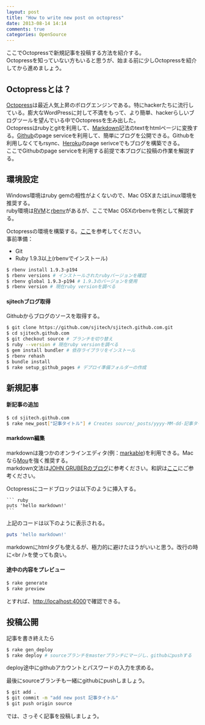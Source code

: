 ```yaml
---
layout: post
title: "How to write new post on octopress"
date: 2013-08-14 14:14
comments: true
categories: OpenSource
---
```



ここでOctopressで新規記事を投稿する方法を紹介する。<br />
Octopressを知っていない方もいると思うが、始まる前に少しOctopressを紹介してから進めましょう。

Octopressとは？
---
[Octopress](http://octopress.org/)は最近人気上昇のボログエンジンである。特にhackerたちに流行している。膨大なWordPressに対して不満をもって、より簡単、hackerらしいブログツールを望んでいる中でOctopressを生み出した。<br />
Octopressはrubyとgitを利用して、[Markdown](http://ja.wikipedia.org/wiki/Markdown)記法のtextをhtmlページに変換する。[Github](https://github.com/)のpage serviceを利用して、簡単にブログを公開できる。Githubを利用しなくてもrsync、[Heroku](https://www.heroku.com/)のpage serivceでもブログを構築できる。<br />
ここでGithubのpage serviceを利用する前提で本ブログに投稿の作業を解説する。

環境設定
---
Windows環境はruby gemの相性がよくないので、Mac OSXまたはLinux環境を推奨する。<br />
ruby環境は[RVM](https://rvm.io/)と[rbenv](http://rbenv.org/)があるが、ここでMac OSXのrbenvを例として解説する。

Octopressの環境を構築する。[ここ](http://octopress.org/docs/setup/)を参考してください。<br />
事前準備：

  * Git
  * Ruby 1.9.3以上(rbenvでインストール)

``` bash
$ rbenv install 1.9.3-p194
$ rbenv versions # インストールされたrubyバージョンを確認
$ rbenv global 1.9.3-p194 # 1.9.3のバージョンを使用
$ rbenv version # 現在ruby versionを調べる
```

#### sjitechブログ取得
Githubからブログのソースを取得する。

``` bash
$ git clone https://github.com/sjitech/sjitech.github.com.git
$ cd sjitech.github.com
$ git checkout source # ブランチを切り替え
$ ruby --version # 現在ruby versionを調べる
$ gem install bundler # 依存ライブラリをインストール
$ rbenv rehash
$ bundle install
$ rake setup_github_pages # デプロイ準備フォルダーの作成
```

新規記事
---

#### 新記事の追加
``` bash
$ cd sjitech.github.com
$ rake new_post["記事タイトル"] # Creates source/_posts/yyyy-MM-dd-記事タイトル.markdown
```

#### markdown編集
markdownは幾つかのオンラインエディタ(例：[markable](http://markable.in/))を利用できる。Macなら[Mou](http://mouapp.com/)を強く推奨する。<br />
markdown文法は[JOHN GRUBERのブログ](http://daringfireball.net/projects/markdown/syntax.php)に参考ください。和訳は[ここ](http://blog.2310.net/archives/6)にご参考ください。<br />

Octopressにコードブロックは以下のように挿入する。

    ``` ruby
    puts 'hello markdown!'
    ```

上記のコードは以下のように表示される。


``` ruby
puts 'hello markdown!'
```

markdownにhtmlタグも使えるが、極力的に避けたほうがいいと思う。改行の時に&lt;br /&gt;を使っても良い。

#### 途中の内容をプレビュー

``` bash
$ rake generate
$ rake preview
```

とすれば、[http://localhost:4000](http://localhost:4000)で確認できる。

投稿公開
---
記事を書き終えたら

``` bash
$ rake gen_deploy
$ rake deploy # sourceブランチをmasterブランチにマージし、githubにpushする
```

deploy途中にgithubアカウントとパスワードの入力を求める。

最後にsourceブランチも一緒にgithubにpushしましょう。

``` bash
$ git add .
$ git commit -m "add new post 記事タイトル"
$ git push origin source
```

では、さっそく記事を投稿しましょう。

